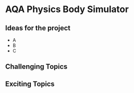 # AQA Physics Body Simulator

## Ideas for the project
- A
- B
- C

## Challenging Topics

## Exciting Topics
